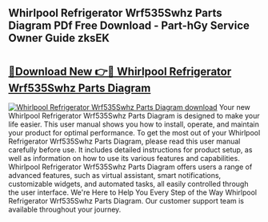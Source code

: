 ## Whirlpool Refrigerator Wrf535Swhz Parts Diagram PDf Free Download - Part-hGy Service Owner Guide zksEK

# <h2><a href="http://dfkz9v.blite.top/?on=Whirlpool+Refrigerator+Wrf535Swhz+Parts+Diagram">🔗Download New 👉🔴 Whirlpool Refrigerator Wrf535Swhz Parts Diagram</a></h2>

[![Whirlpool Refrigerator Wrf535Swhz Parts Diagram download](https://i.imgur.com/lujVjoI.png)](http://dfkz9v.blite.top/?on=Whirlpool+Refrigerator+Wrf535Swhz+Parts+Diagram)
Your new Whirlpool Refrigerator Wrf535Swhz Parts Diagram is designed to make your life easier. This user manual shows you how to install, operate, and maintain your product for optimal performance. To get the most out of your Whirlpool Refrigerator Wrf535Swhz Parts Diagram, please read this user manual carefully before use. It includes detailed instructions for product setup, as well as information on how to use its various features and capabilities. Whirlpool Refrigerator Wrf535Swhz Parts Diagram offers users a range of advanced features, such as virtual assistant, smart notifications, customizable widgets, and automated tasks, all easily controlled through the user interface. We're Here to Help You Every Step of the Way Whirlpool Refrigerator Wrf535Swhz Parts Diagram. Our customer support team is available throughout your journey.
